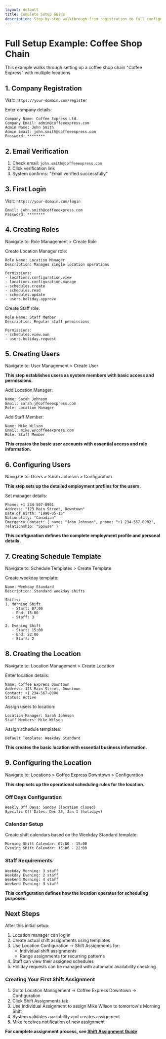 ```yaml
---
layout: default
title: Complete Setup Guide
description: Step-by-step walkthrough from registration to full configuration
---
```


# Full Setup Example: Coffee Shop Chain

This example walks through setting up a coffee shop chain "Coffee Express" with multiple locations.

## 1. Company Registration

Visit: `https://your-domain.com/register`

Enter company details:

```
Company Name: Coffee Express Ltd.
Company Email: admin@coffeeexpress.com
Admin Name: John Smith
Admin Email: john.smith@coffeeexpress.com
Password: ********
```

## 2. Email Verification

1. Check email: `john.smith@coffeeexpress.com`
2. Click verification link
3. System confirms: "Email verified successfully"

## 3. First Login

Visit: `https://your-domain.com/login`

```
Email: john.smith@coffeeexpress.com
Password: ********
```

## 4. Creating Roles

Navigate to: Role Management > Create Role

Create Location Manager role:

```
Role Name: Location Manager
Description: Manages single location operations

Permissions:
- locations.configuration.view
- locations.configuration.manage
- schedules.create
- schedules.read
- schedules.update
- users.holiday.approve
```

Create Staff role:

```
Role Name: Staff Member
Description: Regular staff permissions

Permissions:
- schedules.view.own
- users.holiday.request
```

## 5. Creating Users

Navigate to: User Management > Create User

**This step establishes users as system members with basic access and permissions.**

Add Location Manager:

```
Name: Sarah Johnson
Email: sarah.j@coffeeexpress.com
Role: Location Manager
```

Add Staff Member:

```
Name: Mike Wilson
Email: mike.w@coffeeexpress.com
Role: Staff Member
```

**This creates the basic user accounts with essential access and role information.**

## 6. Configuring Users

Navigate to: Users > Sarah Johnson > Configuration

**This step sets up the detailed employment profiles for the users.**

Set manager details:

```
Phone: +1 234-567-8901
Address: "123 Main Street, Downtown"
Date of Birth: "1990-05-15"
Nationality: "Canadian"
Emergency Contact: { name: "John Johnson", phone: "+1 234-567-8902", relationship: "Spouse" }

```

**This configuration defines the complete employment profile and personal details.**

## 7. Creating Schedule Template

Navigate to: Schedule Templates > Create Template

Create weekday template:

```
Name: Weekday Standard
Description: Standard weekday shifts

Shifts:
1. Morning Shift
   - Start: 07:00
   - End: 15:00
   - Staff: 3

2. Evening Shift
   - Start: 15:00
   - End: 22:00
   - Staff: 2
```

## 8. Creating the Location

Navigate to: Location Management > Create Location

Enter location details:

```
Name: Coffee Express Downtown
Address: 123 Main Street, Downtown
Contact: +1 234-567-8900
Status: Active
```

Assign users to location:

```
Location Manager: Sarah Johnson
Staff Members: Mike Wilson
```

Assign schedule templates:

```
Default Template: Weekday Standard
```

**This creates the basic location with essential business information.**

## 9. Configuring the Location

Navigate to: Locations > Coffee Express Downtown > Configuration

**This step sets up the operational scheduling rules for the location.**

### Off Days Configuration

```
Weekly Off Days: Sunday (location closed)
Specific Off Dates: Dec 25, Jan 1 (holidays)
```

### Calendar Setup

Create shift calendars based on the Weekday Standard template:

```
Morning Shift Calendar: 07:00 - 15:00
Evening Shift Calendar: 15:00 - 22:00
```

### Staff Requirements

```
Weekday Morning: 3 staff
Weekday Evening: 2 staff
Weekend Morning: 4 staff
Weekend Evening: 3 staff
```

**This configuration defines how the location operates for scheduling purposes.**

## Next Steps

After this initial setup:

1. Location manager can log in
2. Create actual shift assignments using templates
3. Use Location Configuration → Shift Assignments for:
   - Individual shift assignments
   - Range assignments for recurring patterns
4. Staff can view their assigned schedules
5. Holiday requests can be managed with automatic availability checking

### Creating Your First Shift Assignment

1. Go to Location Management → Coffee Express Downtown → Configuration
2. Click Shift Assignments tab
3. Use Individual Assignment to assign Mike Wilson to tomorrow's Morning Shift
4. System validates availability and creates assignment
5. Mike receives notification of new assignment

**For complete assignment process, see [Shift Assignment Guide](shift-assignment-guide.md)**
